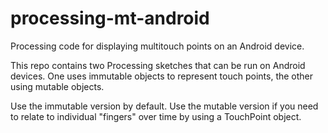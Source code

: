 processing-mt-android
=====================

Processing code for displaying multitouch points on an Android device.

This repo contains two Processing sketches that can be run on Android devices. One uses immutable objects to represent touch points, the other using mutable objects.

Use the immutable version by default. Use the mutable version if you need to relate to individual "fingers" over time by using a TouchPoint object.

